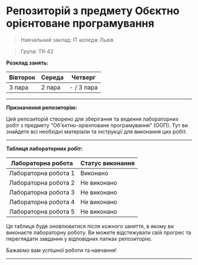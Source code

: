 # Репозиторій з предмету Обєктно орієнтоване програмування
> Навчальний заклад: ІТ коледж Львів

> Група: ТК-42

**Розклад занять:**

| Вівторок | Середа | Четверг    |
|----------|--------|------------|
| 3 пара   | 2 пара | - / 3 пара |

---

**Призначення репозиторію:**

Цей репозиторій створено для зберігання та ведення лабораторних робіт з предмету "Об'єктно-орієнтоване програмування" (ООП). Тут ви знайдете всі необхідні матеріали та інструкції для виконання цих робіт.

---

**Таблиця лабораторних робіт:**

| Лабораторна робота | Статус виконання |
|--------------------|------------------|
| Лабораторна робота 1 | Виконано    |
| Лабораторна робота 2 | Не виконано |
| Лабораторна робота 3 | Не виконано |
| Лабораторна робота 4 | Не виконано |
| Лабораторна робота 5 | Не виконано |

Ця таблиця буде оновлюватися після кожного заняття, в якому ви виконаєте лабораторну роботу. Ви можете відстежувати свій прогрес та переглядати завдання у відповідних папках репозиторію.

Бажаємо вам успішної роботи та навчання!

---
